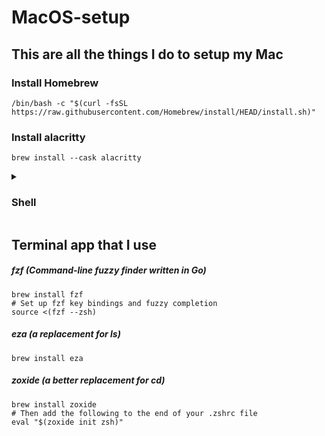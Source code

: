# MacOS-setup

## This are all the things I do to setup my Mac

### Install Homebrew

```
/bin/bash -c "$(curl -fsSL https://raw.githubusercontent.com/Homebrew/install/HEAD/install.sh)"
```

### Install alacritty
```
brew install --cask alacritty
```
<details>
<summary><h3>Shell</h3></summary>
  
##### Install and Configure zsh and oh-my-zsh

```
brew install zsh
```

##### Set zsh as the default shell

```
chsh -s /opt/homebrew/bin/zsh
```

##### Now to install oh-my-zsh 

```
sh -c "$(curl -fsSL https://raw.githubusercontent.com/ohmyzsh/ohmyzsh/master/tools/install.sh)"
```
<details>
  <summary><h3>Spaceship Prompt</h3></summary>
    
##### Install the spaceship theme
  
```
brew install spaceship  
```

##### Add prompt initialization to your .zshrc
 
```
echo "source $(brew --prefix)/opt/spaceship/spaceship.zsh" >>! ~/.zshrc
```

</details>

<details>
<summary><h3>Plugins</h3></summary>
  
###### zsh-autosuggestions && zsh-syntax-highlighting
```
git clone https://github.com/zsh-users/zsh-autosuggestions ${ZSH_CUSTOM:-~/.oh-my-zsh/custom}/plugins/zsh-autosuggestions
git clone https://github.com/zsh-users/zsh-syntax-highlighting.git ${ZSH_CUSTOM:-~/.oh-my-zsh/custom}/plugins/zsh-syntax-highlighting
```
 ##### After this simply add the following to you "~/.zshrc" file
```
plugins=(git zsh-autosuggestions zsh-syntax-highlighting web-search)
```
</details>

### Then run in your terminal
```
source ~/.zshrc
```
</details>

## Terminal app that I use
##### fzf (Command-line fuzzy finder written in Go)

```
brew install fzf
# Set up fzf key bindings and fuzzy completion
source <(fzf --zsh)
```
##### eza (a replacement for ls)
```
brew install eza
```
##### zoxide (a better replacement for cd)
```
brew install zoxide
# Then add the following to the end of your .zshrc file
eval "$(zoxide init zsh)"
```
